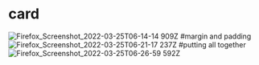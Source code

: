 # card 
![Firefox_Screenshot_2022-03-25T06-14-14 909Z](https://user-images.githubusercontent.com/60251000/160065383-bb71f3a4-e6c2-44cc-84f9-9b45af036306.png)
#margin and padding
![Firefox_Screenshot_2022-03-25T06-21-17 237Z](https://user-images.githubusercontent.com/60251000/160066198-63074cdc-c872-4071-a96b-7852ce2a50ee.png)
#putting all together
![Firefox_Screenshot_2022-03-25T06-26-59 592Z](https://user-images.githubusercontent.com/60251000/160066487-8d33a29f-23ed-45c1-a72f-7a2815453b47.png)
